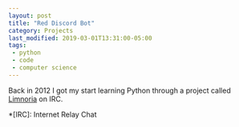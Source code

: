 ```yaml
---
layout: post
title: "Red Discord Bot"
category: Projects
last_modified: 2019-03-01T13:31:00-05:00
tags:
 - python
 - code
 - computer science
---
```


Back in 2012 I got my start learning Python through a project called [Limnoria](https://github.com/ProgVal/Limnoria) on IRC.

*[IRC]: Internet Relay Chat

